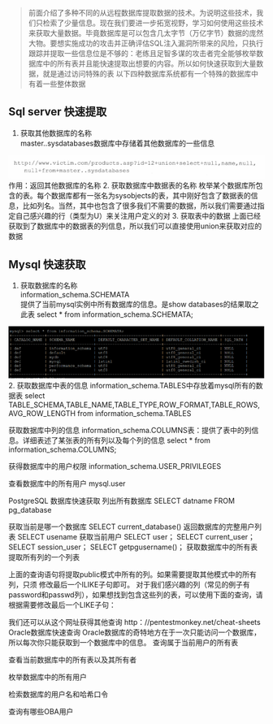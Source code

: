 >前面介绍了多种不同的从远程数据库提取数据的技术。为说明这些技术，我们只检索了少量信息。现在我们要进一步拓宽视野，学习如何使用这些技术来获取大量数据。毕竟数据库是可以包含几太字节（万亿字节）数据的庞然大物。要想实施成功的攻击并正确评估SQL注入漏洞所带来的风险，只执行跟踪并提取一些信息位是不够的：老练且足智多谋的攻击者完全能够枚举数据库中的所有表并且能快速提取出想要的内容。所以如何快速获取到大量数据，就是通过访问特殊的表
以下四种数据库系统都有一个特殊的数据库中有着一些整体数据

## Sql server 快速提取
1. 获取其他数据库的名称  
master..sysdatabases数据库中存储着其他数据库的一些信息
<img src="../pictures/9dm4tfpci6f.png" width="600" />
作用：返回其他数据库的名称  
2. 获取数据库中数据表的名称  
枚举某个数据库所包含的表。每个数据库都有一张名为sysobjects的表，其中刚好包含了数据表的信息，比如列名。当然，其中也包含了很多我们不需要的数据，所以我们需要通过指定自己感兴趣的行（类型为U）来关注用户定义的对  
3. 获取表中的数据  
上面已经获取到了数据库中的数据表的列信息，所以我们可以直接使用union来获取对应的数据  

## Mysql 快速获取
1. 获取数据库的名称  
information_schema.SCHEMATA  
提供了当前mysql实例中所有数据库的信息。是show databases的结果取之此表
select * from information_schema.SCHEMATA;
<img src="../pictures/9kiz0cipthi.png" width="600" />  
2. 获取数据库中表的信息  
information_schema.TABLES中存放着mysql所有的数据表  
select TABLE_SCHEMA,TABLE_NAME,TABLE_TYPE,ROW_FORMAT,TABLE_ROWS,AVG_ROW_LENGTH  from information_schema.TABLES

获取数据库中列的信息
information_schema.COLUMNS表：提供了表中的列信息。详细表述了某张表的所有列以及每个列的信息
select * from  information_schema.COLUMNS;

获得数据库中的用户权限
information_schema.USER_PRIVILEGES

查看数据库中的所有用户
mysql.user

PostgreSQL 数据库快速获取
列出所有数据库
SELECT datname FROM pg_database

获取当前是哪一个数据库
SELECT current_database()
返回数据库的完整用户列表
SELECT usename
获取当前用户
SELECT user；
SELECT current_user；
SELECT session_user；
SELECT getpgusername()；
获取数据库中的所有表
提取所有列的一个列表

上面的查询语句将提取public模式中所有的列。如果需要提取其他模式中的所有列，只须
修改最后一个ILIKE子句即可。
对于我们感兴趣的列（常见的例子有password和passwd列），如果想找到包含这些列的表，可以使用下面的查询，请根据需要修改最后一个LIKE子句：


我们还可以从这个网址获得其他查询
http：//pentestmonkey.net/cheat-sheets
Oracle数据库快速查询
Oracle数据库的奇特地方在于一次只能访问一个数据库，所以每次你只能获取到一个数据库中的信息。
查询属于当前用户的所有表


查看当前数据库中的所有表以及其所有者





枚举数据库中的所有用户

检索数据库的用户名和哈希口令

查询有哪些OBA用户


